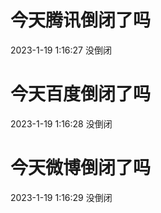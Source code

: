 # 今天腾讯倒闭了吗

2023-1-19 1:16:27 没倒闭

# 今天百度倒闭了吗

2023-1-19 1:16:28 没倒闭

# 今天微博倒闭了吗

2023-1-19 1:16:29 没倒闭

